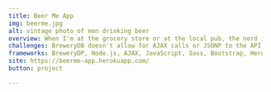 ```yaml
---
title: Beer Me App
img: beerme.jpg
alt: vintage photo of men drinking beer
overview: When I'm at the grocery store or at the local pub, the nerd in me likes to know more about the beer I'm drinking. What's the ABV? What ingredients were used? Where's the brewery located? I started wire framing ideas for an app that would allow users to unlock interesting information about every craft beer all the way from Paris, France to small town Verona, Wisconsin. I chose the BrewderyDB API because of it's well written documentation, active support community, and open source culture. The app took roughly three weeks from conception to deployment, and it's already received positive feedback and feature requests from testers.
challenges: BreweryDB doesn't allow for AJAX calls or JSONP to the API. I was sold on using their API, so as a temporary solution I used the Google CORS plugin until I got the app working successfully on my local server. After that, I tackled the CORS issue by attending Node.js workshops and curating advice from more experienced programmers at Thinkful. I was able to use Node.js to setup a server, so AJAX could make a proxy request and retrieve JSON data from the brewery database.
frameworks: BreweryDP, Node.js, AJAX, JavaScript, Sass, Bootstrap, Heroku, inDesign, Photoshop, Illustrator
site: https://beerme-app.herokuapp.com/
button: project

---
```

